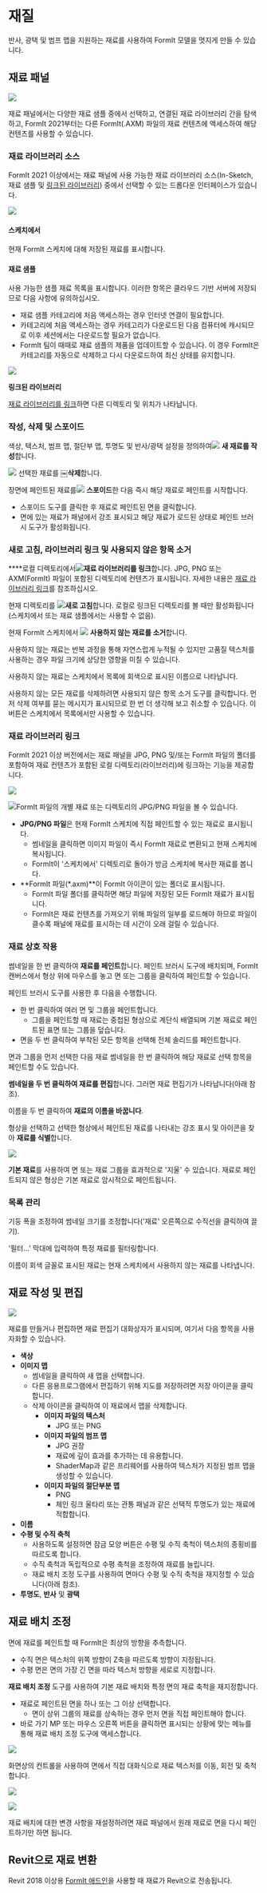 # 재질

반사, 광택 및 범프 맵을 지원하는 재료를 사용하여 FormIt 모델을 멋지게 만들 수 있습니다.

## 재료 패널

![](<../.gitbook/assets/materials-sample-category (2).png>)

재료 패널에서는 다양한 재료 샘플 중에서 선택하고, 연결된 재료 라이브러리 간을 탐색하고, FormIt 2021부터는 다른 FormIt(.AXM) 파일의 재료 컨텐츠에 액세스하여 해당 컨텐츠를 사용할 수 있습니다.

### 재료 라이브러리 소스

FormIt 2021 이상에서는 재료 패널에 사용 가능한 재료 라이브러리 소스(In-Sketch, 재료 샘플 및 [링크된 라이브러리](https://windows.help.formit.autodesk.com/tool-library/materials#linking-material-libraries)) 중에서 선택할 수 있는 드롭다운 인터페이스가 있습니다.

![](<../.gitbook/assets/materials-directory-picker (1).png>)

#### 스케치에서

현재 FormIt 스케치에 대해 저장된 재료를 표시합니다.

#### 재료 샘플

사용 가능한 샘플 재료 목록을 표시합니다. 이러한 항목은 클라우드 기반 서버에 저장되므로 다음 사항에 유의하십시오.

* 재료 샘플 카테고리에 처음 액세스하는 경우 인터넷 연결이 필요합니다.
* 카테고리에 처음 액세스하는 경우 카테고리가 다운로드된 다음 컴퓨터에 캐시되므로 이후 세션에서는 다운로드할 필요가 없습니다.
* FormIt 팀이 때때로 재료 샘플의 제품을 업데이트할 수 있습니다. 이 경우 FormIt은 카테고리를 자동으로 삭제하고 다시 다운로드하여 최신 상태를 유지합니다.

![](../.gitbook/assets/materials-samples\_original.png)

**링크된 라이브러리**

[재료 라이브러리를 링크](https://windows.help.formit.autodesk.com/tool-library/materials#linking-material-libraries)하면 다른 디렉토리 및 위치가 나타납니다.

### 작성, 삭제 및 스포이드

색상, 텍스처, 범프 맵, 절단부 맵, 투명도 및 반사/광택 설정을 정의하여![](../.gitbook/assets/materials\_add.PNG) **새 재료를 작성**합니다.

![](<../.gitbook/assets/materials\_delete (1) (1).PNG>) 선택한 재료를 ￼**삭제**합니다.

장면에 페인트된 재료를![](../.gitbook/assets/materials\_eyedropper.PNG) **스포이드**한 다음 즉시 해당 재료로 페인트를 시작합니다.

* 스포이드 도구를 클릭한 후 재료로 페인트된 면을 클릭합니다.
* 면에 있는 재료가 패널에서 강조 표시되고 해당 재료가 로드된 상태로 페인트 브러시 도구가 활성화됩니다.

### 새로 고침, 라이브러리 링크 및 사용되지 않은 항목 소거

\*\*\*\*로컬 디렉토리에서![](../.gitbook/assets/materials-link.png)**재료 라이브러리를 링크**합니다. JPG, PNG 또는 AXM(FormIt) 파일이 포함된 디렉토리에 컨텐츠가 표시됩니다. 자세한 내용은 [재료 라이브러리 링크](https://windows.help.formit.autodesk.com/tool-library/materials#linking-material-libraries)를 참조하십시오.

현재 디렉토리를 ![](../.gitbook/assets/materials-refresh.png)**새로 고침**합니다. 로컬로 링크된 디렉토리를 볼 때만 활성화됩니다(스케치에서 또는 재료 샘플에서는 사용할 수 없음).

현재 FormIt 스케치에서 ![](../.gitbook/assets/materials-purge.png) **사용하지 않는 재료를 소거**합니다.

사용하지 않는 재료는 반복 과정을 통해 자연스럽게 누적될 수 있지만 고품질 텍스처를 사용하는 경우 파일 크기에 상당한 영향을 미칠 수 있습니다.

사용하지 않는 재료는 스케치에서 목록에 회색으로 표시된 이름으로 나타납니다.

사용하지 않는 모든 재료를 삭제하려면 사용되지 않은 항목 소거 도구를 클릭합니다. 먼저 삭제 여부를 묻는 메시지가 표시되므로 한 번 더 생각해 보고 취소할 수 있습니다. 이 버튼은 스케치에서 목록에서만 사용할 수 있습니다.

### 재료 라이브러리 링크

FormIt 2021 이상 버전에서는 재료 패널을 JPG, PNG 및/또는 FormIt 파일의 폴더를 포함하여 재료 컨텐츠가 포함된 로컬 디렉토리(라이브러리)에 링크하는 기능을 제공합니다.

![](../.gitbook/assets/materials-axms.png)

![FormIt 파일의 개별 재료 또는 디렉토리의 JPG/PNG 파일을 볼 수 있습니다.](../.gitbook/assets/materials-axm-content.png)

* **JPG/PNG 파일**은 현재 FormIt 스케치에 직접 페인트할 수 있는 재료로 표시됩니다.
   * 썸네일을 클릭하면 이미지 파일이 즉시 FormIt 재료로 변환되고 현재 스케치에 복사됩니다.
   * FormIt이 '스케치에서' 디렉토리로 돌아가 방금 스케치에 복사한 재료를 봅니다.
* **FormIt 파일(\*.axm)**이 FormIt 아이콘이 있는 폴더로 표시됩니다.
   * FormIt 파일 폴더를 클릭하면 해당 파일에 저장된 모든 FormIt 재료가 표시됩니다.
   * FormIt은 재료 컨텐츠를 가져오기 위해 파일의 일부를 로드해야 하므로 파일이 클수록 패널에 재료를 표시하는 데 시간이 오래 걸릴 수 있습니다.

### 재료 상호 작용

썸네일을 한 번 클릭하여 **재료를 페인트**합니다. 페인트 브러시 도구에 배치되며, FormIt 캔버스에서 형상 위에 마우스를 놓고 면 또는 그룹을 클릭하여 페인트할 수 있습니다.

페인트 브러시 도구를 사용한 후 다음을 수행합니다.

* 한 번 클릭하여 여러 면 및 그룹을 페인트합니다.
   * 그룹을 페인트할 때 재료는 중첩된 형상으로 계단식 배열되며 기본 재료로 페인트된 표면 또는 그룹을 덮습니다.
* 면을 두 번 클릭하여 부착된 모든 항목을 선택해 전체 솔리드를 페인트합니다.

면과 그룹을 먼저 선택한 다음 재료 썸네일을 한 번 클릭하여 해당 재료로 선택 항목을 페인트할 수도 있습니다.

**썸네일을 두 번 클릭하여 재료를 편집**합니다. 그러면 재료 편집기가 나타납니다(아래 참조).

이름을 두 번 클릭하여 **재료의 이름을 바꿉니다**.

형상을 선택하고 선택한 형상에서 페인트된 재료를 나타내는 강조 표시 및 아이콘을 찾아 **재료를 식별**합니다.

![](../.gitbook/assets/material\_selected.png)

**기본 재료**를 사용하여 면 또는 재료 그룹을 효과적으로 '지울' 수 있습니다. 재료로 페인트되지 않은 형상은 기본 재료로 암시적으로 페인트됩니다.

### 목록 관리

기둥 폭을 조정하여 썸네일 크기를 조정합니다('재료' 오른쪽으로 수직선을 클릭하여 끌기).

'필터...' 막대에 입력하여 특정 재료를 필터링합니다.

이름이 회색 글꼴로 표시된 재료는 현재 스케치에서 사용하지 않는 재료를 나타냅니다.

## 재료 작성 및 편집

![](<../.gitbook/assets/materials-editor (1).png>)

재료를 만들거나 편집하면 재료 편집기 대화상자가 표시되며, 여기서 다음 항목을 사용자화할 수 있습니다.

* **색상**
* **이미지 맵**
   * 썸네일을 클릭하여 새 맵을 선택합니다.
   * 다른 응용프로그램에서 편집하기 위해 지도를 저장하려면 저장 아이콘을 클릭합니다.
   * 삭제 아이콘을 클릭하여 이 재료에서 맵을 삭제합니다.
      * **이미지 파일의 텍스처**
         * JPG 또는 PNG
      * **이미지 파일의 범프 맵**
         * JPG 권장
         * 재료에 깊이 효과를 추가하는 데 유용합니다.
         * ShaderMap과 같은 프리웨어를 사용하여 텍스처가 지정된 범프 맵을 생성할 수 있습니다.
      * **이미지 파일의 절단부분 맵**
         * PNG
         * 체인 링크 울타리 또는 관통 패널과 같은 선택적 투명도가 있는 재료에 적합합니다.
* **이름**
* **수평 및 수직 축척**
   * 사용하도록 설정하면 잠금 모양 버튼은 수평 및 수직 축척이 텍스처의 종횡비를 따르도록 합니다.
   * 수직 축척과 독립적으로 수평 축척을 조정하여 재료를 늘립니다.
   * 재료 배치 조정 도구를 사용하여 면마다 수평 및 수직 축척을 재지정할 수 있습니다(아래 참조).
* **투명도**, **반사** 및 **광택**

## 재료 배치 조정

면에 재료를 페인트할 때 FormIt은 최상의 방향을 추측합니다.

* 수직 면은 텍스처의 위쪽 방향이 Z축을 따르도록 방향이 지정됩니다.
* 수평 면은 면의 가장 긴 면을 따라 텍스처 방향을 세로로 지정합니다.

**재료 배치 조정** 도구를 사용하여 기본 재료 배치와 특정 면의 재료 축척을 재지정합니다.

* 재료로 페인트된 면을 하나 또는 그 이상 선택합니다.
   * 면이 상위 그룹의 재료를 상속하는 경우 먼저 면을 직접 페인트해야 합니다.
* 바로 가기 MP 또는 마우스 오른쪽 버튼을 클릭하면 표시되는 상황에 맞는 메뉴를 통해 재료 배치 조정 도구에 액세스합니다.

![](../.gitbook/assets/adjust-material-placement.PNG)

화면상의 컨트롤을 사용하여 면에서 직접 대화식으로 재료 텍스처를 이동, 회전 및 축척합니다.

![](../.gitbook/assets/materialplacement.gif)

![](../.gitbook/assets/adjust-material-placement.gif)

재료 배치에 대한 변경 사항을 재설정하려면 재료 패널에서 원래 재료로 면을 다시 페인트하기만 하면 됩니다.

## Revit으로 재료 변환

Revit 2018 이상용 [FormIt 애드인](https://formit.autodesk.com/page/formit-revit)을 사용할 때 재료가 Revit으로 전송됩니다.
